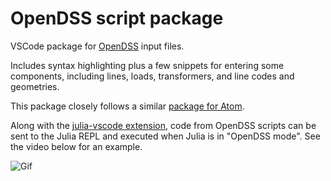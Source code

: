 # OpenDSS script package

VSCode package for [OpenDSS](http://smartgrid.epri.com/SimulationTool.aspx) input files.

Includes syntax highlighting plus a few snippets for entering some components, including lines, loads, transformers, and line codes and geometries.

This package closely follows a similar [package for Atom](https://atom.io/packages/language-opendss).

Along with the [julia-vscode extension](https://github.com/JuliaEditorSupport/julia-vscode), code from OpenDSS scripts can be sent to the Julia REPL and executed when Julia is in "OpenDSS mode". See the video below for an example.

![Gif](http://i.imgur.com/Tc98kK5.gifv)